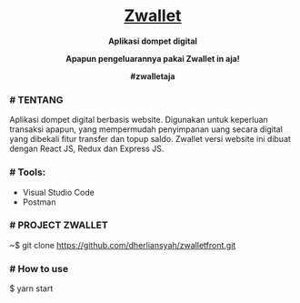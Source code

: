 <h1 align="center">
  <a href="https://zwalletfront.web.app" target="_blank">Zwallet</a>
</h1>

<p align="center"><b>Aplikasi dompet digital</b></p>
<p align="center"><b>Apapun pengeluarannya pakai Zwallet in aja!</b></p>
<p align="center"><b>#zwalletaja</b></p>

### # TENTANG

Aplikasi dompet digital berbasis website. Digunakan untuk keperluan transaksi apapun, yang mempermudah penyimpanan uang secara digital yang dibekali fitur transfer dan topup saldo. Zwallet versi website ini dibuat dengan React JS, Redux dan Express JS.

### # Tools:

- Visual Studio Code
- Postman

### # PROJECT ZWALLET

~$ git clone https://github.com/dherliansyah/zwalletfront.git


### # How to use

$ yarn start

